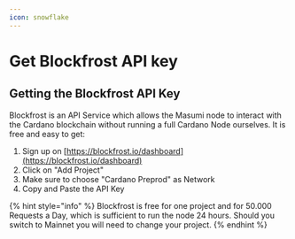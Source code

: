 ```yaml
---
icon: snowflake
---
```


# Get Blockfrost API key

## Getting the Blockfrost API Key

Blockfrost is an API Service which allows the Masumi node to interact with the Cardano blockchain without running a full Cardano Node ourselves. It is free and easy to get:

1. Sign up on  [https://blockfrost.io/dashboard](https://blockfrost.io/dashboard)
2. Click on "Add Project"
3. Make sure to choose "Cardano Preprod" as Network
4. Copy and Paste the API Key

{% hint style="info" %}
Blockfrost is free for one project and for 50.000 Requests a Day, which is sufficient to run the node 24 hours. Should you switch to Mainnet you will need to change your project.
{% endhint %}
